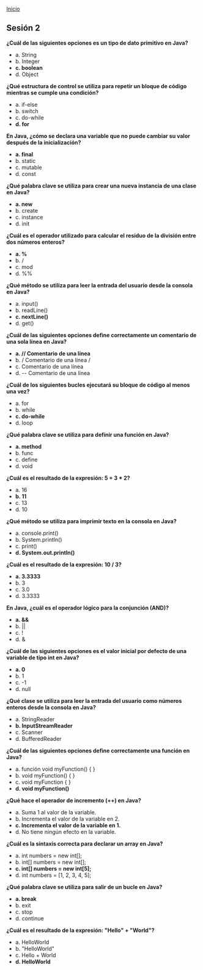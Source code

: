 <!-- No borrar o modificar -->
[Inicio](./index.md)

## Sesión 2


<!-- Su documentación aquí -->

**¿Cuál de las siguientes opciones es un tipo de dato primitivo en Java?**  

+ a. String  
+ b. Integer  
+ **c. boolean**  
+ d. Object    

**¿Qué estructura de control se utiliza para repetir un bloque de código mientras se cumple una condición?**  

+ a. if-else  
+ b. switch  
+ c. do-while  
+ **d. for**    

**En Java, ¿cómo se declara una variable que no puede cambiar su valor después de la inicialización?**  

+ **a. final**  
+ b. static  
+ c. mutable  
+ d. const    

**¿Qué palabra clave se utiliza para crear una nueva instancia de una clase en Java?**  

+ **a. new**  
+ b. create  
+ c. instance  
+ d. init     

**¿Cuál es el operador utilizado para calcular el residuo de la división entre dos números enteros?**  

+ **a. %**  
+ b. /  
+ c. mod  
+ d. %%    

**¿Qué método se utiliza para leer la entrada del usuario desde la consola en Java?**  

+ a. input()  
+ b. readLine()  
+ **c. nextLine()**  
+ d. get()    

**¿Cuál de las siguientes opciones define correctamente un comentario de una sola línea en Java?**  

+ **a. // Comentario de una línea**  
+ b. / Comentario de una línea /  
+ c. Comentario de una línea  
+ d. -- Comentario de una línea    

**¿Cuál de los siguientes bucles ejecutará su bloque de código al menos una vez?**  

+ a. for  
+ b. while  
+ **c. do-while**  
+ d. loop    

**¿Qué palabra clave se utiliza para definir una función en Java?**  

+ **a. method**  
+ b. func  
+ c. define  
+ d. void    

**¿Cuál es el resultado de la expresión: 5 + 3 * 2?**  

+ a. 16  
+ **b. 11**  
+ c. 13  
+ d. 10    

**¿Qué método se utiliza para imprimir texto en la consola en Java?**  

+ a. console.print()  
+ b. System.println()  
+ c. print()  
+ **d. System.out.println()**   

**¿Cuál es el resultado de la expresión: 10 / 3?**  

+ **a. 3.3333**  
+ b. 3  
+ c. 3.0  
+ d. 3.3333    

**En Java, ¿cuál es el operador lógico para la conjunción (AND)?**  

+ **a. &&**  
+ b. ||  
+ c. !  
+ d. &    

**¿Cuál de las siguientes opciones es el valor inicial por defecto de una variable de tipo int en Java?**  

+ **a. 0**  
+ b. 1  
+ c. -1  
+ d. null    

**¿Qué clase se utiliza para leer la entrada del usuario como números enteros desde la consola en Java?**  

+ a. StringReader  
+ **b. InputStreamReader**  
+ c. Scanner  
+ d. BufferedReader    

**¿Cuál de las siguientes opciones define correctamente una función en Java?**  

+ a. función void myFunction() { }  
+ b. void myFunction() { }  
+ c. void myFunction { }  
+ **d. void myFunction()**    

**¿Qué hace el operador de incremento (++) en Java?**  

+ a. Suma 1 al valor de la variable.  
+ b. Incrementa el valor de la variable en 2.  
+ **c. Incrementa el valor de la variable en 1.**  
+ d. No tiene ningún efecto en la variable.     

**¿Cuál es la sintaxis correcta para declarar un array en Java?**  

+ a. int numbers = new int[];  
+ b. int[] numbers = new int[];  
+ **c. int[] numbers = new int[5];**  
+ d. int numbers = [1, 2, 3, 4, 5];    

**¿Qué palabra clave se utiliza para salir de un bucle en Java?**  

+ **a. break**  
+ b. exit  
+ c. stop  
+ d. continue    

**¿Cuál es el resultado de la expresión: "Hello" + "World"?**  

+ a. HelloWorld  
+ b. "HelloWorld"  
+ c. Hello + World  
+ **d. HelloWorld**    

